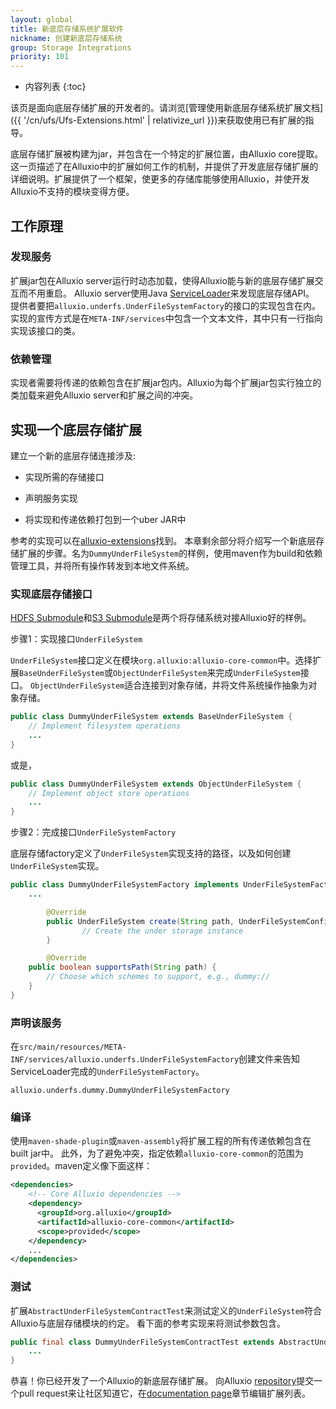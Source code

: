 ```yaml
---
layout: global
title: 新底层存储系统扩展软件
nickname: 创建新底层存储系统
group: Storage Integrations
priority: 101
---
```


* 内容列表
{:toc}

该页是面向底层存储扩展的开发者的。请浏览[管理使用新底层存储系统扩展文档]({{ '/cn/ufs/Ufs-Extensions.html' | relativize_url }})来获取使用已有扩展的指导。

底层存储扩展被构建为jar，并包含在一个特定的扩展位置，由Alluxio core提取。这一页描述了在Alluxio中的扩展如何工作的机制，并提供了开发底层存储扩展的详细说明。扩展提供了一个框架，使更多的存储库能够使用Alluxio，并使开发Alluxio不支持的模块变得方便。

## 工作原理

### 发现服务

扩展jar包在Alluxio server运行时动态加载，使得Alluxio能与新的底层存储扩展交互而不用重启。
Alluxio server使用Java [ServiceLoader](https://docs.oracle.com/javase/7/docs/api/java/util/ServiceLoader.html)来发现底层存储API。
提供者要把`alluxio.underfs.UnderFileSystemFactory`的接口的实现包含在内。
实现的宣传方式是在`META-INF/services`中包含一个文本文件，其中只有一行指向实现该接口的类。

### 依赖管理

实现者需要将传递的依赖包含在扩展jar包内。Alluxio为每个扩展jar包实行独立的类加载来避免Alluxio server和扩展之间的冲突。

## 实现一个底层存储扩展

建立一个新的底层存储连接涉及:

- 实现所需的存储接口

- 声明服务实现

- 将实现和传递依赖打包到一个uber JAR中

参考的实现可以在[alluxio-extensions](https://github.com/Alluxio/alluxio-extensions/tree/master/underfs/tutorial)找到。
本章剩余部分将介绍写一个新底层存储扩展的步骤。名为`DummyUnderFileSystem`的样例，使用maven作为build和依赖管理工具，并将所有操作转发到本地文件系统。

### 实现底层存储接口

[HDFS Submodule](https://github.com/alluxio/alluxio/tree/master/underfs/hdfs)和[S3 Submodule](https://github.com/alluxio/alluxio/tree/master/underfs/s3a)是两个将存储系统对接Alluxio好的样例。

步骤1：实现接口`UnderFileSystem`

`UnderFileSystem`接口定义在模块`org.alluxio:alluxio-core-common`中。选择扩展`BaseUnderFileSystem`或`ObjectUnderFileSystem`来完成`UnderFileSystem`接口。
`ObjectUnderFileSystem`适合连接到对象存储，并将文件系统操作抽象为对象存储。

```java
public class DummyUnderFileSystem extends BaseUnderFileSystem {
	// Implement filesystem operations
	...
}
```

或是，

```java
public class DummyUnderFileSystem extends ObjectUnderFileSystem {
	// Implement object store operations
	...
}
```

步骤2：完成接口`UnderFileSystemFactory`

底层存储factory定义了`UnderFileSystem`实现支持的路径，以及如何创建`UnderFileSystem`实现。

```java
public class DummyUnderFileSystemFactory implements UnderFileSystemFactory {
	...

        @Override
        public UnderFileSystem create(String path, UnderFileSystemConfiguration conf) {
                // Create the under storage instance
        }

        @Override
	public boolean supportsPath(String path) {
		// Choose which schemes to support, e.g., dummy://
	}
}
```

### 声明该服务

在`src/main/resources/META-INF/services/alluxio.underfs.UnderFileSystemFactory`创建文件来告知ServiceLoader完成的`UnderFileSystemFactory`。

```
alluxio.underfs.dummy.DummyUnderFileSystemFactory
```

### 编译

使用`maven-shade-plugin`或`maven-assembly`将扩展工程的所有传递依赖包含在built jar中。
此外，为了避免冲突，指定依赖`alluxio-core-common`的范围为`provided`。maven定义像下面这样：

```xml
<dependencies>
    <!-- Core Alluxio dependencies -->
    <dependency>
      <groupId>org.alluxio</groupId>
      <artifactId>alluxio-core-common</artifactId>
      <scope>provided</scope>
    </dependency>
    ...
</dependencies>
```

### 测试

扩展`AbstractUnderFileSystemContractTest`来测试定义的`UnderFileSystem`符合Alluxio与底层存储模块的约定。
看下面的参考实现来将测试参数包含。

```java
public final class DummyUnderFileSystemContractTest extends AbstractUnderFileSystemContractTest {
    ...
}
```

恭喜！你已经开发了一个Alluxio的新底层存储扩展。
向Alluxio [repository](https://github.com/Alluxio/alluxio/tree/master/docs/en/UFSExtensions.md)提交一个pull request来让社区知道它，在[documentation page](UFSExtensions.html)章节编辑扩展列表。
